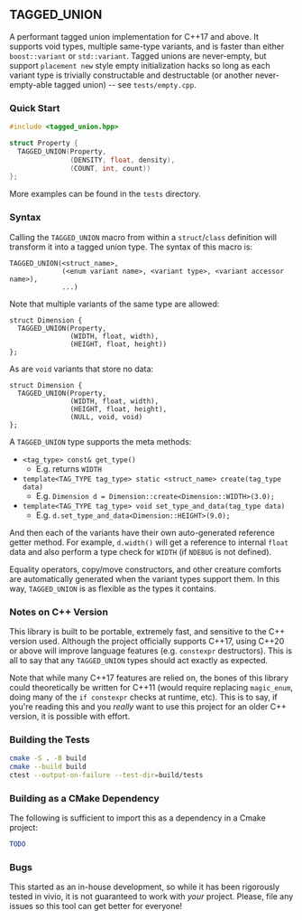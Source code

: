 ## TAGGED_UNION

A performant tagged union implementation for C++17 and above.
It supports void types, multiple same-type variants, and is faster than either `boost::variant` or `std::variant`.
Tagged unions are never-empty, but support `placement new` style empty initialization hacks so long as each variant type is trivially constructable and destructable (or another never-empty-able tagged union) -- see `tests/empty.cpp`.

### Quick Start
```C++
#include <tagged_union.hpp>

struct Property {
  TAGGED_UNION(Property,
               (DENSITY, float, density),
               (COUNT, int, count))
};
```

More examples can be found in the `tests` directory.

### Syntax
Calling the `TAGGED_UNION` macro from within a `struct`/`class` definition will transform it into a tagged union type.
The syntax of this macro is:
```
TAGGED_UNION(<struct_name>,
             (<enum variant name>, <variant type>, <variant accessor name>),
             ...)
```

Note that multiple variants of the same type are allowed:
```
struct Dimension {
  TAGGED_UNION(Property,
               (WIDTH, float, width),
               (HEIGHT, float, height))
};
```

As are `void` variants that store no data:
```
struct Dimension {
  TAGGED_UNION(Property,
               (WIDTH, float, width),
               (HEIGHT, float, height),
			   (NULL, void, void)
};
```

A `TAGGED_UNION` type supports the meta methods:
- `<tag_type> const& get_type()`
  - E.g. returns `WIDTH`
- `template<TAG_TYPE tag_type> static <struct_name> create(tag_type data)`
  - E.g. `Dimension d = Dimension::create<Dimension::WIDTH>(3.0);`
- `template<TAG_TYPE tag_type> void set_type_and_data(tag_type data)`
  - E.g. `d.set_type_and_data<Dimension::HEIGHT>(9.0);`
  
And then each of the variants have their own auto-generated reference getter method.
For example, `d.width()` will get a reference to internal `float` data and also perform a type check for `WIDTH` (if `NDEBUG` is not defined).

Equality operators, copy/move constructors, and other creature comforts are automatically generated when the variant types support them.
In this way, `TAGGED_UNION` is as flexible as the types it contains.

### Notes on C++ Version
This library is built to be portable, extremely fast, and sensitive to the C++ version used.
Although the project officially supports C++17, using C++20 or above will improve language features (e.g. `constexpr` destructors).
This is all to say that any `TAGGED_UNION` types should act exactly as expected.

Note that while many C++17 features are relied on, the bones of this library could theoretically be written for C++11 (would require replacing `magic_enum`, doing many of the `if constexpr` checks at runtime, etc).
This is to say, if you're reading this and you *really* want to use this project for an older C++ version, it is possible with effort.

### Building the Tests
```sh
cmake -S . -B build
cmake --build build
ctest --output-on-failure --test-dir=build/tests
```

### Building as a CMake Dependency
The following is sufficient to import this as a dependency in a Cmake project:
```cmake
TODO
```

### Bugs
This started as an in-house development, so while it has been rigorously tested in vivio, it is not guaranteed to work with *your* project.
Please, file any issues so this tool can get better for everyone!
